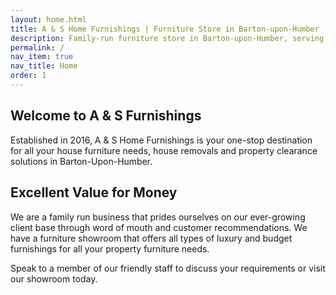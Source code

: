 ```yaml
---
layout: home.html
title: A & S Home Furnishings | Furniture Store in Barton-upon-Humber
description: Family-run furniture store in Barton-upon-Humber, serving Lincolnshire & surrounding areas
permalink: /
nav_item: true
nav_title: Home
order: 1
---
```


## Welcome to A & S Furnishings

Established in 2016, A & S Home Furnishings is your one-stop destination for all your house furniture needs, house removals and property clearance solutions in Barton-Upon-Humber. 

## Excellent Value for Money

We are a family run business that prides ourselves on our ever-growing client base through word of mouth and customer recommendations. We have a furniture showroom that offers all types of luxury and budget furnishings for all your property furniture needs.

Speak to a member of our friendly staff to discuss your requirements or visit our showroom today.
